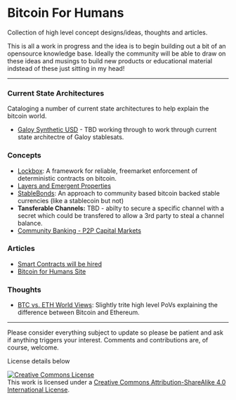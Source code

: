 # Bitcoin For Humans

Collection of high level concept designs/ideas, thoughts and articles.  

This is all a work in progress and the idea is to begin building out a bit of an opensource knowledge base.  Ideally the community will be able to draw on these ideas and musings to build new products or educational material indstead of these just sitting in my head!

---

### Current State Architectures

Cataloging a number of current state architectures to help explain the bitcoin world.

* [Galoy Synthetic USD](GaloySyntheticUSD.md) - TBD working through to work through current state architectre of Galoy stablesats.

### Concepts

* [Lockbox](lockbox/Lockbox.md): A framework for reliable, freemarket enforcement of deterministic contracts on bitcoin.
* [Layers and Emergent Properties](bitcoincake.md)
* [StableBonds](StableBonds.md): An approach to community based bitcoin backed stable currencies (like a stablecoin but not)
* **Tansferable Channels:** TBD - abilty to secure a specific channel with a secret which could be transfered to allow a 3rd party to steal a channel balance. 
* [Community Banking - P2P Capital Markets](CommunityBanking/commbank_p2p_cap.md)

### Articles

* [Smart Contracts will be hired](HireSmartContracts.md)
* [Bitcoin for Humans Site](https://bitcoinforhumans.com)

### Thoughts

* [BTC vs. ETH World Views](worldview.md): Slightly trite high level PoVs explaining the difference between Bitcoin and Ethereum.

---

Please consider everything subject to update so please be patient and ask if anything triggers your interest. Comments and contributions are, of course, welcome.

License details below

<a rel="license" href="http://creativecommons.org/licenses/by-sa/4.0/"><img alt="Creative Commons License" style="border-width:0" src="https://i.creativecommons.org/l/by-sa/4.0/88x31.png" /></a><br />This work is licensed under a <a rel="license" href="http://creativecommons.org/licenses/by-sa/4.0/">Creative Commons Attribution-ShareAlike 4.0 International License</a>.
